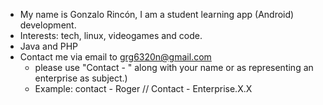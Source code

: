 - My name is Gonzalo Rincón, I am a student learning app (Android) development.
- Interests: tech, linux, videogames and code.
- Java and PHP
- Contact me via email to grg6320n@gmail.com 
  - please use "Contact - " along with your name or as representing an enterprise as subject.)
  - Example: contact - Roger // Contact - Enterprise.X.X

<!---
GonzaloRG-Works/GonzaloRG-Works is a ✨ special ✨ repository because its `README.md` (this file) appears on your GitHub profile.
You can click the Preview link to take a look at your changes.
--->
